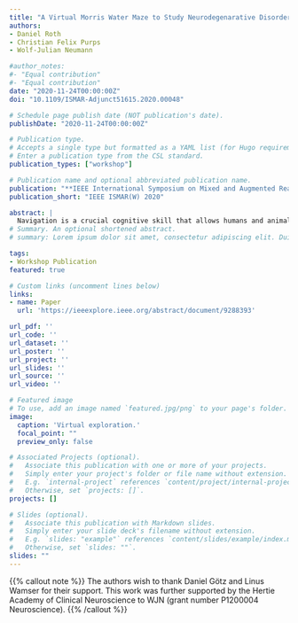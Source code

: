 ```yaml
---
title: "A Virtual Morris Water Maze to Study Neurodegenarative Disorders"
authors:
- Daniel Roth
- Christian Felix Purps
- Wolf-Julian Neumann

#author_notes:
#- "Equal contribution"
#- "Equal contribution"
date: "2020-11-24T00:00:00Z"
doi: "10.1109/ISMAR-Adjunct51615.2020.00048"

# Schedule page publish date (NOT publication's date).
publishDate: "2020-11-24T00:00:00Z"

# Publication type.
# Accepts a single type but formatted as a YAML list (for Hugo requirements).
# Enter a publication type from the CSL standard.
publication_types: ["workshop"]

# Publication name and optional abbreviated publication name.
publication: "**IEEE International Symposium on Mixed and Augmented Reality Workshop (ISMARW)2020*"
publication_short: "IEEE ISMAR(W) 2020"

abstract: |
  Navigation is a crucial cognitive skill that allows humans and animals to move from one place to another without getting lost. In neurological patients this skill can be impaired, when neural structures that form the brain networks important for spatial learning and navigation are impaired. Thus, spatial navigation represents an important measure of cognitive health that is impossible to test in a clinical examination, due to lack of space in examination rooms. Consequently, spatial navigation is largely neglected in the clinical assessment of neurological, neurosurgical and psychiatric patients. Virtual reality represents a unique opportunity to develop a systematic assessment of spatial navigation for diagnosis and therapeutic monitoring of millions of patients presenting with cognitive decline in the clinical routine. Therefore, we have adapted a classical spatial navigation paradigm that was developed for animal research, the "Morris Water Maze" as an openly available Virtual Reality (VR) application, that allows objective quantification of navigational skills in humans. This tool may be used in the future to aid the assessment of the human navigation system in health and neurological disease.
# Summary. An optional shortened abstract.
# summary: Lorem ipsum dolor sit amet, consectetur adipiscing elit. Duis posuere tellus ac convallis placerat. Proin tincidunt magna sed ex sollicitudin condimentum.

tags:
- Workshop Publication
featured: true

# Custom links (uncomment lines below)
links:
- name: Paper
  url: 'https://ieeexplore.ieee.org/abstract/document/9288393'

url_pdf: ''
url_code: ''
url_dataset: ''
url_poster: ''
url_project: ''
url_slides: ''
url_source: ''
url_video: ''

# Featured image
# To use, add an image named `featured.jpg/png` to your page's folder. 
image:
  caption: 'Virtual exploration.'
  focal_point: ""
  preview_only: false

# Associated Projects (optional).
#   Associate this publication with one or more of your projects.
#   Simply enter your project's folder or file name without extension.
#   E.g. `internal-project` references `content/project/internal-project/index.md`.
#   Otherwise, set `projects: []`.
projects: []

# Slides (optional).
#   Associate this publication with Markdown slides.
#   Simply enter your slide deck's filename without extension.
#   E.g. `slides: "example"` references `content/slides/example/index.md`.
#   Otherwise, set `slides: ""`.
slides: ""
---
```


{{% callout note %}}
The authors wish to thank Daniel Götz and Linus Wamser for their support. This work was further supported by the Hertie Academy of Clinical Neuroscience to WJN (grant number P1200004 Neuroscience).
{{% /callout %}}



